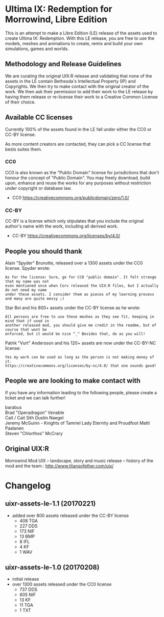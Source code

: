 # Ultima IX: Redemption for Morrowind, Libre Edition

This is an attempt to make a Libre Edition (LE) release of the assets used to create
Ultima IX: Redemption. With this LE release, you are free to use the models, meshes and animations
to create, remix and build your own simulations, games and worlds.

## Methodology and Release Guidelines

We are curating the original UIX:R release and validating that none of the assets in the LE contain
Bethesda's Intellectual Property (IP) and Copyrights. We then try to make contact with the original
creator of the work. We then ask their permission to add their work to the LE release by having them
release or re-license their work to a Creative Common License of their choice.

## Available CC licenses

Currently 100% of the assets found in the LE fall under either the CC0 or CC-BY license.

As more content creators are contacted, they can pick a CC license that bests suites them.

### CC0
CC0 is also known as the "Public Domain" license for jurisdictions that don't honour the concept 
of "Public Domain". You may freely download, build upon, enhance and reuse the works for any
purposes without restriction under copyright or database law.

  - CC0 https://creativecommons.org/publicdomain/zero/1.0/
  
### CC-BY
CC-BY is a license which only stipulates that you include the original author's name with
the work, including all derived work.

  - CC-BY https://creativecommons.org/licenses/by/4.0/

## People you should thank

Alain "Spyder" Brunotte, released over a 1300 assets under the CC0 license. Spyder wrote:

    As for the license: Sure, go for CC0 "public domain". It felt strange that my name was not
    even mentioned once when Corv released the UIX:R files, but I actually do not need my name
    under these assets. I consider them as pieces of my learning process and many are quite messy ;)

Star Boi and his 800+ assets under the CC-BY license as he wrote:

    All persons are free to use these meshes as they see fit, keeping in mind that if used in
    another released mod, you should give me credit in the readme, but of course that wont be
    enforced, but it would be nice ^_^ Besides that, do as you will!

Patrik "Vurt" Andersson and his 120+ assets are now under the CC-BY-NC license:
    
    Yes my work can be used as long as the person is not making money of it.
    https://creativecommons.org/licenses/by-nc/4.0/ that one sounds good!

## People we are looking to make contact with

If you have any information leading to the following people, please create a ticket and we can
talk further!

barabus  
Brad "Operadragon" Venable  
Cait / Cait Sith
Dustin Naegel  
Jeremy McGuinn - Knights of Tamriel
Lady Eternity and Proudfoot
Matti Paalanen   
Steven "Chlorthos" McCrary  

## Original UIX:R

Morrowind Mod UIX – landscape, story and music release – history of the mod and the team.:
http://www.titansofether.com/uix/

# Changelog

## uixr-assets-le-1.1 (20170221)
  - added over 800 assets released under the CC-BY license
    - 408 TGA
    - 227 DDS
    - 173 NIF
    - 13 BMP
    - 8 IFL
    - 4 KF
    - 1 WAV

## uixr-assets-le-1.0 (20170208)
  - initial release
  - over 1300 assets released under the CC0 license
    - 737 DDS
    - 605 NIF
    - 13 KF
    - 11 TGA
    - 1 TXT
